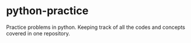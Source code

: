 # python-practice
Practice problems in python. Keeping track of all the codes and concepts covered in one repository.
